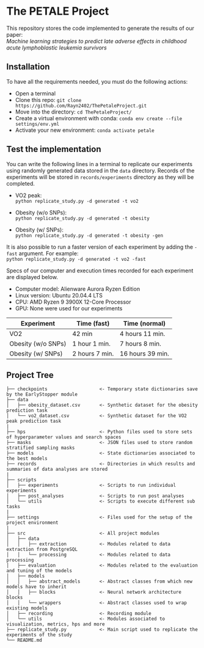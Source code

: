 # The PETALE Project
This repository stores the code implemented to generate the results of our paper:  
*Machine learning strategies to predict late adverse effects in childhood acute lymphoblastic leukemia survivors*

## Installation
To have all the requirements needed, you must do the following actions:
- Open a terminal
- Clone this repo: ```git clone https://github.com/Rayn2402/ThePetaleProject.git```
- Move into the directory: ```cd ThePetaleProject/```
- Create a virtual environment with conda: ```conda env create --file settings/env.yml```
- Activate your new environment: ```conda activate petale```
  
## Test the implementation
You can write the following lines in a terminal to replicate our experiments using randomly generated data stored
in the ```data``` directory. Records of the experiments will be stored in ```records/experiments``` directory
as they will be completed.

- VO2 peak:  
```python replicate_study.py -d generated -t vo2```
  
- Obesity (w/o SNPs):  
```python replicate_study.py -d generated -t obesity```
  
- Obesity (w/ SNPs):  
```python replicate_study.py -d generated -t obesity -gen```
  
It is also possible to run a faster version of each experiment by adding the ```-fast``` argument.
For example:  
```python replicate_study.py -d generated -t vo2 -fast```

Specs of our computer and execution times recorded for each experiment
are displayed below.   

- Computer model:  Alienware Aurora Ryzen Edition
- Linux version: Ubuntu 20.04.4 LTS
- CPU: AMD Ryzen 9 3900X 12-Core Processor
- GPU: None were used for our experiments

| Experiment         | Time (fast)    | Time (normal)    |
|--------------------|----------------|------------------|
| VO2                | 42 min         | 4 hours 11 min.  |
| Obesity (w/o SNPs) | 1 hour 1 min.  | 7 hours 8 min.   |
| Obesity (w/ SNPs)  | 2 hours 7 min. | 16 hours 39 min. |


## Project Tree
```
├── checkpoints                   <- Temporary state dictionaries save by the EarlyStopper module
├── data
│   ├── obesity_dataset.csv       <- Synthetic dataset for the obesity prediction task
│   └── vo2_dataset.csv           <- Synthetic dataset for the VO2 peak prediction task
|
├── hps                           <- Python files used to store sets of hyperparameter values and search spaces
├── masks                         <- JSON files used to store random stratified sampling masks
├── models                        <- State dictionaries associated to the best models
├── records                       <- Directories in which results and summaries of data analyses are stored
|
├── scripts
│   ├── experiments               <- Scripts to run individual experiments
│   ├── post_analyses             <- Scripts to run post analyses
│   └── utils                     <- Scripts to execute different sub tasks
|
├── settings                      <- Files used for the setup of the project environment
|
├── src                           <- All project modules
│   ├── data
│   │   ├── extraction            <- Modules related to data extraction from PostgreSQL
│   │   └── processing            <- Modules related to data processing
│   ├── evaluation                <- Modules related to the evaluation and tuning of the models
│   ├── models
│   │   ├── abstract_models       <- Abstract classes from which new models have to inherit
│   │   ├── blocks                <- Neural network architecture blocks
│   │   └── wrappers              <- Abstract classes used to wrap existing models
│   ├── recording                 <- Recording module
│   └── utils                     <- Modules associated to visualization, metrics, hps and more
├── replicate_study.py            <- Main script used to replicate the experiments of the study
└── README.md
```